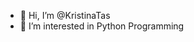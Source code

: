 - 👋 Hi, I’m @KristinaTas
- 👀 I’m interested in Python Programming

<!---
KristinaTas/KristinaTas is a ✨ special ✨ repository because its `README.md` (this file) appears on your GitHub profile.
You can click the Preview link to take a look at your changes.
--->
